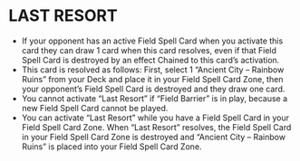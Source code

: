 
# LAST RESORT

*   If your opponent has an active Field Spell Card when you activate this card they can draw 1 card when this card resolves, even if that Field Spell Card is destroyed by an effect Chained to this card’s activation.
*   This card is resolved as follows: First, select 1 “Ancient City – Rainbow Ruins” from your Deck and place it in your Field Spell Card Zone, then your opponent’s Field Spell Card is destroyed and they draw one card.
*   You cannot activate “Last Resort” if “Field Barrier” is in play, because a new Field Spell Card cannot be played.
*   You can activate “Last Resort” while you have a Field Spell Card in your Field Spell Card Zone. When “Last Resort” resolves, the Field Spell Card in your Field Spell Card Zone is destroyed and “Ancient City – Rainbow Ruins” is placed into your Field Spell Card Zone.

  
